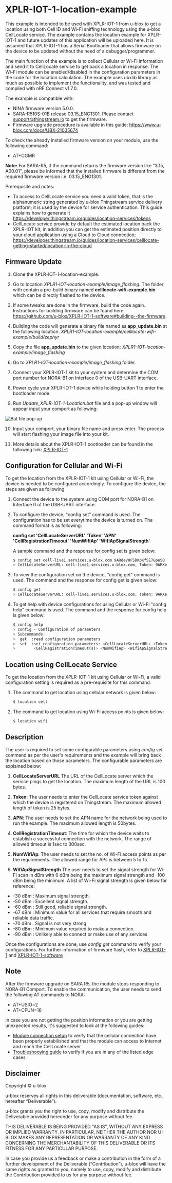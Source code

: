 # XPLR-IOT-1-location-example

This example is intended to be used with XPLR-IOT-1 from u-blox to get a location using both Cell ID and Wi-Fi sniffing technology using the u-blox CellLocate service. The example contains the location example for XPLR-IOT-1 and future updates of this application will be uploaded here. It is assumed that XPLR-IOT-1 has a Serial Bootloader that allows firmware on the device to be updated without the need of a debugger/programmer.

The main function of the example is to collect Cellular or Wi-Fi information and send it to CellLocate service to get back a location in response. The Wi-Fi module can be enabled/disabled in the configuration parameters in the code for the location calculation. The example uses ubxlib library as much as possible to implement the functionality, and was tested and compiled with nRF Connect v1.7.0. 

The example is compatible with:
- NINA firmware version 5.0.0. 
- SARA-R510S-01B release 03.15_ENG1301. Please contact support@thingstream.io to get the firmware.
- Firmware upgrade procedure is available in this guide: https://www.u-blox.com/docs/UBX-21035674

To check the already installed firmware version on your module, use the following command: 
- AT+CGMR

**Note:** 
 For SARA-R5, if the command returns the firmware version like "3.15, A00.01", please be informed that the installed firmware is different from the required firmware version i.e. 03.15_ENG1301.  

Prerequisite and notes:
- To access to CellLocate service you need a valid token, that is the alphanumeric string generated by u-blox Thingstream service delivery platform; it is used by the device for service authentication. This guide explains how to generate it
https://developer.thingstream.io/guides/location-services/tokens
- CellLocate service provide by default the estimated location back the XPLR-IOT kit; in addition you can get the estimated position directly to your cloud application using a Cloud to Cloud connection;
https://developer.thingstream.io/guides/location-services/celllocate-getting-started/location-in-the-cloud


## Firmware Update

1. Clone the XPLR-IOT-1-location-example.

2. Go to location *XPLR1-IOT-location-example/image_flashing*. The folder with contain a pre-build binary named **celllocate-wifi-example.bin** which can be directly flashed to the device. 

3. If some tweaks are done in the firmware, build the code again. Instructions for building firmware can be found here: https://github.com/u-blox/XPLR-IOT-1-software#building--the-firmware.  

4. Building the code will generate a binary file named as **app_update.bin** at the following location:
*XPLR1-IOT-location-example/celllocate-wifi-example/build/zephyr*

5. Copy the file **app_update.bin** to the given location: 
*XPLR1-IOT-location-example/image_flashing*

6. Go to *XPLR1-IOT-location-example/image_flashing* folder. 

7. Connect your XPLR-IOT-1 kit to your system and determine the COM port number for NORA-B1 on Interface 0 of the USB-UART interface. 

8. Power cycle your XPLR-IOT-1 device while holding button 1 to enter the bootloader mode.

9. Run *Update_XPLR-IOT-1-Location.bat* file and a pop-up window will appear input your comport as following:

![Bat file pop-up](../imgs/bat.PNG?raw=true)

10. Input your comport, your binary file name and press enter. The process will start flashing your image file into your kit.

11. More details about the XPLR-IOT-1 bootloader can be found in the following link: [XPLR-IOT-1](https://github.com/u-blox/XPLR-IOT-1-software/tree/main/tools_and_compiled_images)


## Configuration for Cellular and Wi-Fi
To get the location from the XPLR-IOT-1 kit using Cellular or Wi-Fi, the device is needed to be configured accordingly. To configure the device, the steps are given as following

1. Connect the device to the system using COM port for NORA-B1 on Interface 0 of the USB-UART interface.

2. To configure the device, "config set" command is used. The configuration has to be set everytime the device is turned on. The command format is as following:

    **config set 'CellLocateServerURL' 'Token' 'APN' 'CellRegistrationTimeout' 'NumWifiAp' 'WifiApSignalStrength'**

    A sample command and the response for config set is given below:
    ```sh
    $ config set cell-live1.services.u-blox.com 9ARdeV0FSDKpKfSE7GpeSQ tsiot 30 10 -90
    > CellLocateServerURL: cell-live1.services.u-blox.com, Token: 9ARXeV0FSDKpKfKE7ZpeSQ, APN: tsiot, CellRegistrationTimeout: 30, NumWifiAp: 10, WifiApSignalStrength: -90
    ```

3. To view the configuration set on the device, "config get" command is used.
The command and the response for config get is given below:
    ```sh
    $ config get
    > CellLocateServerURL: cell-live1.services.u-blox.com, Token: 9ARXeV0FSDKpKfKE7ZpeSQ, APN: tsiot, CellRegistrationTimeout: 30, NumWifiAp: 10, WifiApSignalStrength: -90
    ```

4. To get help with device configurations for using Cellular or Wi-Fi "config help" command is used.
The command and the response for config help is given below: 
    ```sh
    $ config help
    > config - Configuration of parameters
    > Subcommands:
    >  get  :read configuration parameters
    >  set  :set configuration parameters: <CellLocateServerURL> <Token> <APN>
    >        <CellRegistrationTimeout(s)> <NumWifiAp> <WifiApSignalStrength(dbm)>
    ```

## Location using CellLocate Service
To get the location from the XPLR-IOT-1 kit using Cellular or Wi-Fi, a valid configuration setting is required as a pre-requisite for this command.

1. The command to get location using cellular network is given below:
    ```sh
    $ location cell
    ```

2. The command to get location using Wi-Fi access points is given below:
    ```sh
    $ location wifi
    ```


## Description

The user is required to set some configurable parameters using *config set* command as per the user's requirements and the example will bring back the location based on those parameters. The configurable parameters are explained below: 

1. **CellLocateServerURL**
The URL of the CellLocate server which the service pings to get the location. The maximum length of the URL is 100 bytes. 


2. **Token**:
The user needs to enter the CellLocate service token against which the device is registered on Thingstream. The maximum allowed length of token is 25 bytes. 

3. **APN**:
The user needs to set the APN name for the network being used to run the example. The maximum allowed length is 50bytes. 

4. **CellRegistrationTimeout**:
The time for which the device waits to establish a successful connection with the network. The range of allowed timeout is 1sec to 300sec.  

5. **NumWifiAp**: 
The user needs to set the no. of Wi-Fi access points as per the requirements. The allowed range for APs is between 5 to 15. 

6. **WifiApSignalStrength**
The user needs to set the signal strength for Wi-Fi scan in dBm with 0 dBm being the maximum signal strength and -100 dBm being the minimum.
A list of Wi-Fi signal strength is given below for reference:  

* -30 dBm	: Maximum signal strength.
* -50 dBm	: Excellent signal strength.
* -60 dBm	: Still good, reliable signal strength.
* -67 dBm	: Minimum value for all services that require smooth and reliable data traffic.
* -70 dBm	: Signal is not very strong
* -80 dBm	: Minimum value required to make a connection.
* -90 dBm	: Unlikely able to connect or make use of any services 



Once the configurations are done, use *config get* command to verify your configurations. For further information of firmware flash, refer to [XPLR-IOT-1](https://github.com/u-blox/XPLR-IOT-1) and [XPLR-IOT-1-software](https://github.com/u-blox/XPLR-IOT-1-software#programmingbuilding-the-firmware)   


## Note

After the firmware upgrade on SARA R5, the module stops responding to NORA-B1 Comport. To enable the communication, the user needs to send the following AT commands to NORA: 

  - AT+USIO=2
  - AT+CFUN=16

In case you are not getting the position information or you are getting unexpected results, it's suggested to look at the following guides:
- [Module connection setup](https://developer.thingstream.io/guides/location-services/celllocate-getting-started/module-connection-setup) to verify that the cellular connection have been properly estabilished and that the module can access to Internet and reach the CellLocate server
- [Troubleshooying guide](https://developer.thingstream.io/guides/location-services/celllocate-getting-started/celllocate-troubleshooting-guide) to verify if you are in any of the listed edge cases



## Disclaimer
Copyright © u-blox

u-blox reserves all rights in this deliverable (documentation, software, etc., hereafter “Deliverable”).

u-blox grants you the right to use, copy, modify and distribute the Deliverable provided hereunder for any purpose without fee.

THIS DELIVERABLE IS BEING PROVIDED "AS IS", WITHOUT ANY EXPRESS OR IMPLIED WARRANTY. IN PARTICULAR, NEITHER THE AUTHOR NOR U-BLOX MAKES ANY REPRESENTATION OR WARRANTY OF ANY KIND CONCERNING THE MERCHANTABILITY OF THIS DELIVERABLE OR ITS FITNESS FOR ANY PARTICULAR PURPOSE.

In case you provide us a feedback or make a contribution in the form of a further development of the Deliverable (“Contribution”), u-blox will have the same rights as granted to you, namely to use, copy, modify and distribute the Contribution provided to us for any purpose without fee.

